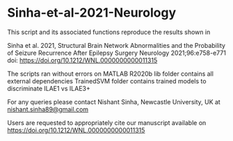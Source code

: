 # Sinha-et-al-2021-Neurology

This script and its associated functions reproduce the results shown in
 
Sinha et al. 2021, Structural Brain Network Abnormalities and the Probability of Seizure Recurrence After Epilepsy Surgery
Neurology 2021;96:e758-e771 doi: https://doi.org/10.1212/WNL.0000000000011315
 
The scripts ran without errors on MATLAB R2020b
lib folder contains all external dependencies
TrainedSVM folder contains trained models to discriminate ILAE1 vs ILAE3+
 
For any queries please contact Nishant Sinha, Newcastle University, UK at nishant.sinha89@gmail.com

Users are requested to appropriately cite our manuscript available on https://doi.org/10.1212/WNL.0000000000011315
